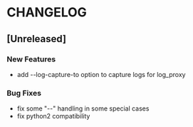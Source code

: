 # CHANGELOG


## [Unreleased]

### New Features
- add --log-capture-to option to capture logs for log_proxy


### Bug Fixes
- fix some "--" handling in some special cases
- fix python2 compatibility





